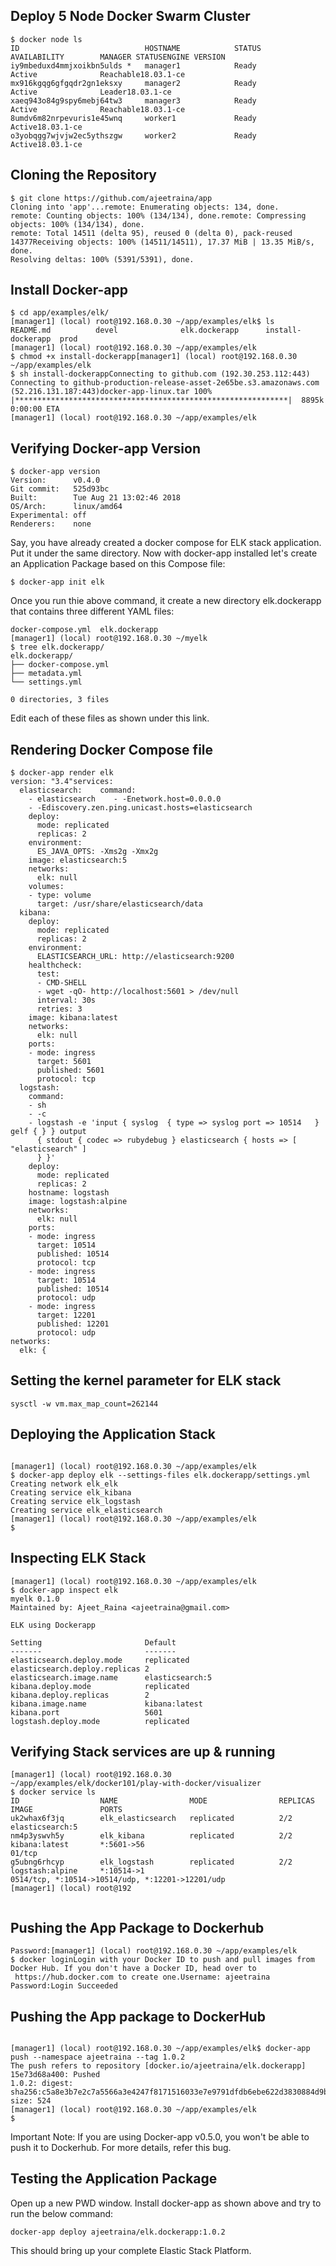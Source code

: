 
## Deploy 5 Node Docker Swarm Cluster

```
$ docker node ls
ID                            HOSTNAME            STATUS              AVAILABILITY        MANAGER STATUSENGINE VERSION
iy9mbeduxd4mmjxoikbn5ulds *   manager1            Ready               Active              Reachable18.03.1-ce
mx916kgqg6gfgqdr2gn1eksxy     manager2            Ready               Active              Leader18.03.1-ce
xaeq943o84g9spy6mebj64tw3     manager3            Ready               Active              Reachable18.03.1-ce
8umdv6m82nrpevuris1e45wnq     worker1             Ready               Active18.03.1-ce
o3yobqgg7wjvjw2ec5ythszgw     worker2             Ready               Active18.03.1-ce
```

## Cloning the Repository

```
$ git clone https://github.com/ajeetraina/app
Cloning into 'app'...remote: Enumerating objects: 134, done.
remote: Counting objects: 100% (134/134), done.remote: Compressing objects: 100% (134/134), done.
remote: Total 14511 (delta 95), reused 0 (delta 0), pack-reused 14377Receiving objects: 100% (14511/14511), 17.37 MiB | 13.35 MiB/s, done.
Resolving deltas: 100% (5391/5391), done.
```

## Install Docker-app

```
$ cd app/examples/elk/
[manager1] (local) root@192.168.0.30 ~/app/examples/elk$ ls
README.md          devel              elk.dockerapp      install-dockerapp  prod
[manager1] (local) root@192.168.0.30 ~/app/examples/elk
$ chmod +x install-dockerapp[manager1] (local) root@192.168.0.30 ~/app/examples/elk
$ sh install-dockerappConnecting to github.com (192.30.253.112:443)
Connecting to github-production-release-asset-2e65be.s3.amazonaws.com (52.216.131.187:443)docker-app-linux.tar 100% |*************************************************************|  8895k  0:00:00 ETA
[manager1] (local) root@192.168.0.30 ~/app/examples/elk
```

## Verifying Docker-app Version

```
$ docker-app version
Version:      v0.4.0
Git commit:   525d93bc
Built:        Tue Aug 21 13:02:46 2018
OS/Arch:      linux/amd64
Experimental: off
Renderers:    none
```

Say, you have already created a docker compose for ELK stack application. Put it under the same directory. Now with docker-app installed let's create an Application Package based on this Compose file:

```
$ docker-app init elk
```

Once you run thie above command, it create a new directory elk.dockerapp that contains three different YAML files:

```
docker-compose.yml  elk.dockerapp
[manager1] (local) root@192.168.0.30 ~/myelk
$ tree elk.dockerapp/
elk.dockerapp/
├── docker-compose.yml
├── metadata.yml
└── settings.yml

0 directories, 3 files

```

Edit each of these files as shown under this link.

## Rendering Docker Compose file

```
$ docker-app render elk
version: "3.4"services:
  elasticsearch:    command:
    - elasticsearch    - -Enetwork.host=0.0.0.0
    - -Ediscovery.zen.ping.unicast.hosts=elasticsearch
    deploy:
      mode: replicated
      replicas: 2
    environment:
      ES_JAVA_OPTS: -Xms2g -Xmx2g
    image: elasticsearch:5
    networks:
      elk: null
    volumes:
    - type: volume
      target: /usr/share/elasticsearch/data
  kibana:
    deploy:
      mode: replicated
      replicas: 2
    environment:
      ELASTICSEARCH_URL: http://elasticsearch:9200
    healthcheck:
      test:
      - CMD-SHELL
      - wget -qO- http://localhost:5601 > /dev/null
      interval: 30s
      retries: 3
    image: kibana:latest
    networks:
      elk: null
    ports:
    - mode: ingress
      target: 5601
      published: 5601
      protocol: tcp
  logstash:
    command:
    - sh
    - -c
    - logstash -e 'input { syslog  { type => syslog port => 10514   } gelf { } } output
      { stdout { codec => rubydebug } elasticsearch { hosts => [ "elasticsearch" ]
      } }'
    deploy:
      mode: replicated
      replicas: 2
    hostname: logstash
    image: logstash:alpine
    networks:
      elk: null
    ports:
    - mode: ingress
      target: 10514
      published: 10514
      protocol: tcp
    - mode: ingress
      target: 10514
      published: 10514
      protocol: udp
    - mode: ingress
      target: 12201
      published: 12201
      protocol: udp
networks:
  elk: {

```

## Setting the kernel parameter for ELK stack

```
sysctl -w vm.max_map_count=262144
```

## Deploying the Application Stack

```

[manager1] (local) root@192.168.0.30 ~/app/examples/elk
$ docker-app deploy elk --settings-files elk.dockerapp/settings.yml
Creating network elk_elk
Creating service elk_kibana
Creating service elk_logstash
Creating service elk_elasticsearch
[manager1] (local) root@192.168.0.30 ~/app/examples/elk
$

```

## Inspecting ELK Stack 

```
[manager1] (local) root@192.168.0.30 ~/app/examples/elk
$ docker-app inspect elk
myelk 0.1.0
Maintained by: Ajeet_Raina <ajeetraina@gmail.com>

ELK using Dockerapp

Setting                       Default
-------                       -------
elasticsearch.deploy.mode     replicated
elasticsearch.deploy.replicas 2
elasticsearch.image.name      elasticsearch:5
kibana.deploy.mode            replicated
kibana.deploy.replicas        2
kibana.image.name             kibana:latest
kibana.port                   5601
logstash.deploy.mode          replicated
```

## Verifying Stack services are up & running

```
[manager1] (local) root@192.168.0.30 ~/app/examples/elk/docker101/play-with-docker/visualizer
$ docker service ls
ID                  NAME                MODE                REPLICAS            IMAGE               PORTS
uk2whax6f3jq        elk_elasticsearch   replicated          2/2                 elasticsearch:5
nm4p3yswvh5y        elk_kibana          replicated          2/2                 kibana:latest       *:5601->56
01/tcp
g5ubng6rhcyp        elk_logstash        replicated          2/2                 logstash:alpine     *:10514->1
0514/tcp, *:10514->10514/udp, *:12201->12201/udp
[manager1] (local) root@192


```

## Pushing the App Package to Dockerhub

```
Password:[manager1] (local) root@192.168.0.30 ~/app/examples/elk
$ docker loginLogin with your Docker ID to push and pull images from Docker Hub. If you don't have a Docker ID, head over to
 https://hub.docker.com to create one.Username: ajeetraina
Password:Login Succeeded
```

## Pushing the App package to DockerHub

```

[manager1] (local) root@192.168.0.30 ~/app/examples/elk$ docker-app push --namespace ajeetraina --tag 1.0.2
The push refers to repository [docker.io/ajeetraina/elk.dockerapp]
15e73d68a400: Pushed
1.0.2: digest: sha256:c5a8e3b7e2c7a5566a3e4247f8171516033e7e9791dfdb6ebe622d3830884d9b size: 524
[manager1] (local) root@192.168.0.30 ~/app/examples/elk
$
```

Important Note: If you are using Docker-app v0.5.0, you won't be able to push it to Dockerhub. For more details, refer this bug.

## Testing the Application Package

Open up a new PWD window. Install docker-app as shown above and try to run the below command:

```
docker-app deploy ajeetraina/elk.dockerapp:1.0.2
```

This should bring up your complete Elastic Stack Platform.


